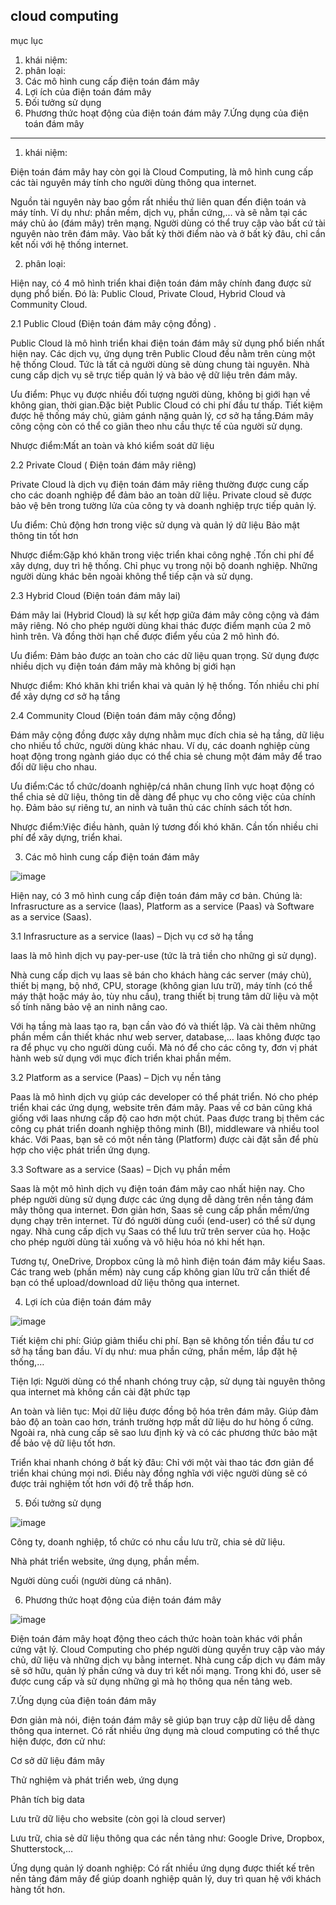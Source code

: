 cloud computing
-------------------------------------
mục lục

1. khái niệm:
2. phân loại:
3. Các mô hình cung cấp điện toán đám mây
4. Lợi ích của điện toán đám mây
5. Đối tưởng sử dụng
6. Phương thức hoạt động của điện toán đám mây
7.Ứng dụng của điện toán đám mây

-----------------------------------------------
1. khái niệm:

Điện toán đám mây hay còn gọi là Cloud Computing, là mô hình cung cấp các tài nguyên máy tính cho người dùng thông qua internet.

Nguồn tài nguyên này bao gồm rất nhiều thứ liên quan đến điện toán và máy tính. Ví dụ như: phần mềm, dịch vụ, phần cứng,… và sẽ nằm tại các máy chủ ảo (đám mây) trên mạng. Người dùng có thể truy cập vào bất cứ tài nguyên nào trên đám mây. Vào bất kỳ thời điểm nào và ở bất kỳ đâu, chỉ cần kết nối với hệ thống internet.

2. phân loại:

Hiện nay, có 4 mô hình triển khai điện toán đám mây chính đang được sử dụng phổ biến. Đó là: Public Cloud, Private Cloud, Hybrid Cloud và Community Cloud.

2.1 Public Cloud (Điện toán đám mây cộng đồng) .

Public Cloud là mô hình triển khai điện toán đám mây sử dụng phổ biến nhất hiện nay. Các dịch vụ, ứng dụng trên Public Cloud đều nằm trên cùng một hệ thống Cloud. Tức là tất cả người dùng sẽ dùng chung tài nguyên. Nhà cung cấp dịch vụ sẽ trực tiếp quản lý và bảo vệ dữ liệu trên đám mây.

Ưu điểm: Phục vụ được nhiều đối tượng người dùng, không bị giới hạn về không gian, thời gian.Đặc biệt Public Cloud có chi phí đầu tư thấp. Tiết kiệm được hệ thống máy chủ, giảm gánh nặng quản lý, cơ sở hạ tầng.Đám mây công cộng còn có thể co giãn theo nhu cầu thực tế của người sử dụng.

Nhược điểm:Mất an toàn và khó kiểm soát dữ liệu

2.2 Private Cloud ( Điện toán đám mây riêng)

Private Cloud là dịch vụ điện toán đám mây riêng thường được cung cấp cho các doanh nghiệp để đảm bảo an toàn dữ liệu. Private cloud sẽ được bảo vệ bên trong tường lửa của công ty và doanh nghiệp trực tiếp quản lý.

Ưu điểm: Chủ động hơn trong việc sử dụng và quản lý dữ liệu Bảo mật thông tin tốt hơn

Nhược điểm:Gặp khó khăn trong việc triển khai công nghệ .Tốn chi phí để xây dựng, duy trì hệ thống. Chỉ phục vụ trong nội bộ doanh nghiệp. Những người dùng khác bên ngoài không thể tiếp cận và sử dụng.

2.3 Hybrid Cloud (Điện toán đám mây lai)

Đám mây lai (Hybrid Cloud) là sự kết hợp giữa đám mây công cộng và đám mây riêng. Nó cho phép người dùng khai thác được điểm mạnh của 2 mô hình trên. Và đồng thời hạn chế được điểm yếu của 2 mô hình đó.

Ưu điểm: Đảm bảo được an toàn cho các dữ liệu quan trọng. Sử dụng được nhiều dịch vụ điện toán đám mây mà không bị giới hạn

Nhược điểm: Khó khăn khi triển khai và quản lý hệ thống. Tốn nhiều chi phí để xây dựng cơ sở hạ tầng

2.4 Community Cloud (Điện toán đám mây cộng đồng) 

Đám mây cộng đồng được xây dựng nhằm mục đích chia sẻ hạ tầng, dữ liệu cho nhiều tổ chức, người dùng khác nhau. Ví dụ, các doanh nghiệp cùng hoạt động trong ngành giáo dục có thể chia sẻ chung một đám mây để trao đổi dữ liệu cho nhau.

Ưu điểm:Các tổ chức/doanh nghiệp/cá nhân chung lĩnh vực hoạt động có thể chia sẻ dữ liệu, thông tin dễ dàng để phục vụ cho công việc của chính họ. Đảm bảo sự riêng tư, an ninh và tuân thủ các chính sách tốt hơn.

Nhược điểm:Việc điều hành, quản lý tương đối khó khăn. Cần tốn nhiều chi phí để xây dựng, triển khai.

3. Các mô hình cung cấp điện toán đám mây

![image](https://user-images.githubusercontent.com/95491130/180907074-38bd34ab-2b3b-407c-b04b-4584f2cc9e5e.png)

Hiện nay, có 3 mô hình cung cấp điện toán đám mây cơ bản. Chúng là: Infrasructure as a service (Iaas), Platform as a service (Paas) và Software as a service (Saas).

3.1 Infrasructure as a service (Iaas) – Dịch vụ cơ sở hạ tầng

Iaas là mô hình dịch vụ pay-per-use (tức là trả tiền cho những gì sử dụng). 

Nhà cung cấp dịch vụ Iaas sẽ bán cho khách hàng các server (máy chủ), thiết bị mạng, bộ nhớ, CPU, storage (không gian lưu trữ), máy tính (có thể máy thật hoặc máy ảo, tùy nhu cầu), trang thiết bị trung tâm dữ liệu và một số tính năng bảo vệ an ninh nâng cao.

Với hạ tầng mà Iaas tạo ra, bạn cần vào đó và thiết lập. Và cài thêm những phần mềm cần thiết khác như web server, database,… Iaas không được tạo ra để phục vụ cho người dùng cuối. Mà nó để cho các công ty, đơn vị phát hành web sử dụng với mục đích triển khai phần mềm.

3.2 Platform as a service (Paas) – Dịch vụ nền tảng

Paas là mô hình dịch vụ giúp các developer có thể phát triển. Nó cho phép triển khai các ứng dụng, website trên đám mây. Paas về cơ bản cũng khá giống với Iaas nhưng cấp độ cao hơn một chút. Paas được trang bị thêm các công cụ phát triển doanh nghiệp thông minh (BI), middleware và nhiều tool khác. Với Paas, bạn sẽ có một nền tảng (Platform) được cài đặt sẵn để phù hợp cho việc phát triển ứng dụng.

3.3 Software as a service (Saas) – Dịch vụ phần mềm

Saas là một mô hình dịch vụ điện toán đám mây cao nhất hiện nay. Cho phép người dùng sử dụng được các ứng dụng dễ dàng trên nền tảng đám mây thông qua internet. Đơn giản hơn, Saas sẽ cung cấp phần mềm/ứng dụng chạy trên internet. Từ đó người dùng cuối (end-user) có thể sử dụng ngay. Nhà cung cấp dịch vụ Saas có thể lưu trữ trên server của họ. Hoặc cho phép người dùng tải xuống và vô hiệu hóa nó khi hết hạn.

Tương tự, OneDrive, Dropbox cũng là mô hình điện toán đám mây kiểu Saas. Các trang web (phần mềm) này cung cấp không gian lữu trữ cần thiết để bạn có thể upload/download dữ liệu thông qua internet.

4. Lợi ích của điện toán đám mây

![image](https://user-images.githubusercontent.com/95491130/180907693-078ed829-1f71-41b7-bcc0-bf118195ad1d.png)


Tiết kiệm chi phí: Giúp giảm thiểu chi phí. Bạn sẽ không tốn tiền đầu tư cơ sở hạ tầng ban đầu. Ví dụ như: mua phần cứng, phần mềm, lắp đặt hệ thống,…

Tiện lợi: Người dùng có thể nhanh chóng truy cập, sử dụng tài nguyên thông qua internet mà không cần cài đặt phức tạp

An toàn và liên tục: Mọi dữ liệu được đồng bộ hóa trên đám mây. Giúp đảm bảo độ an toàn cao hơn, tránh trường hợp mất dữ liệu do hư hỏng ổ cứng. Ngoài ra, nhà cung cấp sẽ sao lưu định kỳ và có các phương thức bảo mật để bảo vệ dữ liệu tốt hơn.

Triển khai nhanh chóng ở bất kỳ đâu: Chỉ với một vài thao tác đơn giản để triển khai chúng mọi nơi. Điều này đồng nghĩa với việc người dùng sẽ có được trải nghiệm tốt hơn với độ trễ thấp hơn.

5. Đối tưởng sử dụng

![image](https://user-images.githubusercontent.com/95491130/180907642-588d9304-4a6e-4dac-960b-da2a83b13037.png)

Công ty, doanh nghiệp, tổ chức có nhu cầu lưu trữ, chia sẻ dữ liệu.

Nhà phát triển website, ứng dụng, phần mềm.

Người dùng cuối (người dùng cá nhân).

6. Phương thức hoạt động của điện toán đám mây

![image](https://user-images.githubusercontent.com/95491130/180907620-1b077413-bd19-40c1-ac5e-81144e31a3c6.png)


Điện toán đám mây hoạt động theo cách thức hoàn toàn khác với phần cứng vật lý. Cloud Computing cho phép người dùng quyền truy cập vào máy chủ, dữ liệu và những dịch vụ bằng internet. Nhà cung cấp dịch vụ đám mây sẽ sở hữu, quản lý phần cứng và duy trì kết nối mạng. Trong khi đó, user sẽ được cung cấp và sử dụng những gì mà họ thông qua nền tảng web.

7.Ứng dụng của điện toán đám mây 

Đơn giản mà nói, điện toán đám mây sẽ giúp bạn truy cập dữ liệu dễ dàng thông qua internet. Có rất nhiều ứng dụng mà cloud computing có thể thực hiện được, đơn cử như:

Cơ sở dữ liệu đám mây

Thử nghiệm và phát triển web, ứng dụng

Phân tích big data

Lưu trữ dữ liệu cho website (còn gọi là cloud server)

Lưu trữ, chia sẻ dữ liệu thông qua các nền tảng như: Google Drive, Dropbox, Shutterstock,…

Ứng dụng quản lý doanh nghiệp: Có rất nhiều ứng dụng được thiết kế trên nền tảng đám mây để giúp doanh nghiệp quản lý, duy trì quan hệ với khách hàng tốt hơn.














